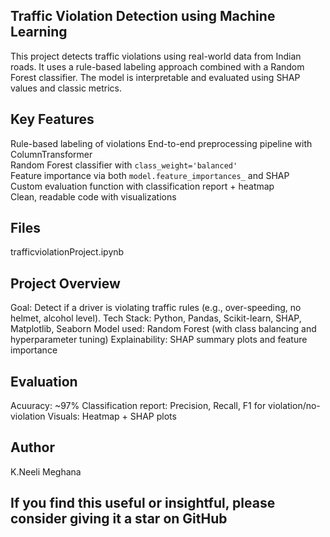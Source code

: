 ## Traffic Violation Detection using Machine Learning
This project detects traffic violations using real-world data from Indian roads. It uses a rule-based labeling approach combined with a Random Forest classifier. The model is interpretable and evaluated using SHAP values and classic metrics.
## Key Features
Rule-based labeling of violations 
End-to-end preprocessing pipeline with ColumnTransformer  
Random Forest classifier with `class_weight='balanced'`  
Feature importance via both `model.feature_importances_` and SHAP  
Custom evaluation function with classification report + heatmap  
Clean, readable code with visualizations
## Files
trafficviolationProject.ipynb
## Project Overview
Goal: Detect if a driver is violating traffic rules (e.g., over-speeding, no helmet, alcohol level).
Tech Stack: Python, Pandas, Scikit-learn, SHAP, Matplotlib, Seaborn
Model used: Random Forest (with class balancing and hyperparameter tuning)
Explainability: SHAP summary plots and feature importance
## Evaluation 
 Acuuracy: ~97%
 Classification report: Precision, Recall, F1 for violation/no-violation
 Visuals: Heatmap + SHAP plots
 ## Author
 K.Neeli Meghana
 ## If you find this useful or insightful, please consider giving it a star on GitHub


